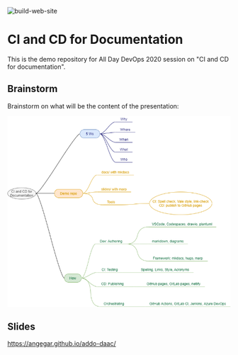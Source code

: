 ![build-web-site](https://github.com/documentation-as-code/addo-daac/workflows/build-web-site/badge.svg)


# CI and CD for Documentation

This is the demo repository for All Day DevOps 2020 session on "CI and CD for documentation".

## Brainstorm

Brainstorm on what will be the content of the presentation:

![Brainstorm](brainstorm.drawio.png)

## Slides

https://angegar.github.io/addo-daac/